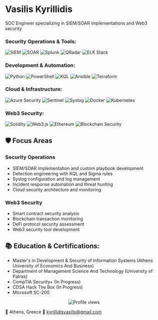 # Vasilis Kyrillidis
SOC Engineer specializing in SIEM/SOAR implementations and Web3 security

### Security Operations & Tools:
![SIEM](https://img.shields.io/badge/SIEM%20ENGINEERING-CC2927.svg?style=for-the-badge&logo=microsoft-security&logoColor=white)
![SOAR](https://img.shields.io/badge/SOAR%20AUTOMATION-2560E0.svg?style=for-the-badge&logo=azuredevops&logoColor=white)
![Splunk](https://img.shields.io/badge/SPLUNK-000000.svg?style=for-the-badge&logo=splunk&logoColor=white)
![QRadar](https://img.shields.io/badge/QRADAR-052FAD.svg?style=for-the-badge&logo=ibm&logoColor=white)
![ELK Stack](https://img.shields.io/badge/ELK%20STACK-005571.svg?style=for-the-badge&logo=elastic&logoColor=white)

### Development & Automation:
![Python](https://img.shields.io/badge/PYTHON-3776AB.svg?style=for-the-badge&logo=Python&logoColor=white)
![PowerShell](https://img.shields.io/badge/POWERSHELL-5391FE.svg?style=for-the-badge&logo=powershell&logoColor=white)
![KQL](https://img.shields.io/badge/KQL-00B4E2.svg?style=for-the-badge&logo=azure-data-explorer&logoColor=white)
![Ansible](https://img.shields.io/badge/ANSIBLE-EE0000.svg?style=for-the-badge&logo=ansible&logoColor=white)
![Terraform](https://img.shields.io/badge/TERRAFORM-7B42BC.svg?style=for-the-badge&logo=terraform&logoColor=white)

### Cloud & Infrastructure:
![Azure Security](https://img.shields.io/badge/AZURE%20SECURITY-0078D4.svg?style=for-the-badge&logo=microsoft-azure&logoColor=white)
![Sentinel](https://img.shields.io/badge/AZURE%20SENTINEL-0078D4.svg?style=for-the-badge&logo=azure-devops&logoColor=white)
![Syslog](https://img.shields.io/badge/SYSLOG%20SERVER-FCC624.svg?style=for-the-badge&logo=linux&logoColor=black)
![Docker](https://img.shields.io/badge/DOCKER-2496ED.svg?style=for-the-badge&logo=docker&logoColor=white)
![Kubernetes](https://img.shields.io/badge/KUBERNETES-326CE5.svg?style=for-the-badge&logo=kubernetes&logoColor=white)

### Web3 Security:
![Solidity](https://img.shields.io/badge/SOLIDITY-363636.svg?style=for-the-badge&logo=solidity&logoColor=white)
![Web3.js](https://img.shields.io/badge/WEB3.JS-F16822.svg?style=for-the-badge&logo=web3.js&logoColor=white)
![Ethereum](https://img.shields.io/badge/ETHEREUM-3C3C3D.svg?style=for-the-badge&logo=ethereum&logoColor=white)
![Blockchain Security](https://img.shields.io/badge/BLOCKCHAIN%20SECURITY-121D33.svg?style=for-the-badge&logo=chainlink&logoColor=white)

## 🛡️ Focus Areas

### Security Operations
- SIEM/SOAR implementation and custom playbook development
- Detection engineering with KQL and Sigma rules
- Syslog configuration and log management
- Incident response automation and threat hunting
- Cloud security architecture and monitoring

### Web3 Security
- Smart contract security analysis
- Blockchain transaction monitoring
- DeFi protocol security assessment
- Web3 security tool development

## 📚 Education & Certifications:
- Master's in Development & Security of Information Systems (Athens University of Economics And Business)
- Department of Management Science And Technology (University of Patras)
- CompTIA Security+ (In Progress)
- CDSA Hack The Box (In Progress)
- Microsoft SC-200

<div align="center">
  <img src="https://komarev.com/ghpvc/?username=kyrillidis&color=blue&style=flat-square" alt="Profile views" />
</div>

📍 Athens, Greece
📧 kyrillidisvasilis@gmail.com

